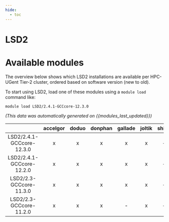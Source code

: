 ```yaml
---
hide:
  - toc
---
```


LSD2
====

# Available modules


The overview below shows which LSD2 installations are available per HPC-UGent Tier-2 cluster, ordered based on software version (new to old).

To start using LSD2, load one of these modules using a `module load` command like:

```shell
module load LSD2/2.4.1-GCCcore-12.3.0
```

*(This data was automatically generated on {{modules_last_updated}})*  

| |accelgor|doduo|donphan|gallade|joltik|shinx|skitty|
| :---: | :---: | :---: | :---: | :---: | :---: | :---: | :---: |
|LSD2/2.4.1-GCCcore-12.3.0|x|x|x|x|x|-|-|
|LSD2/2.4.1-GCCcore-12.2.0|x|x|x|x|x|-|-|
|LSD2/2.3-GCCcore-11.3.0|x|x|x|x|x|-|-|
|LSD2/2.3-GCCcore-11.2.0|x|x|x|-|x|-|-|
